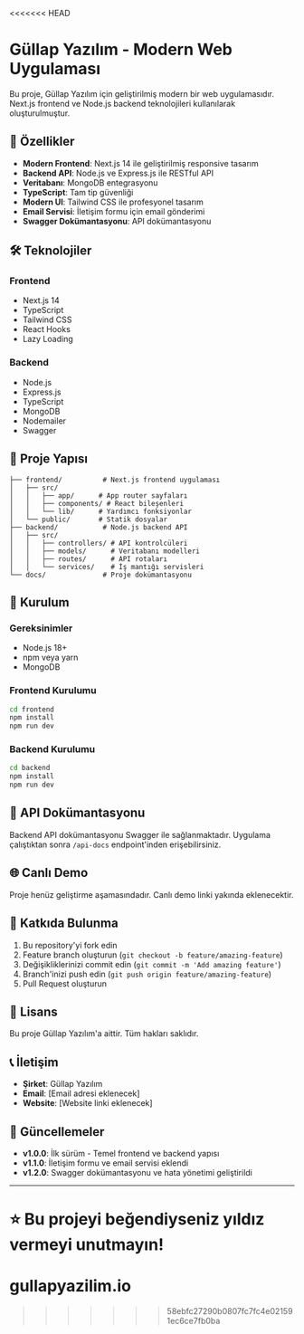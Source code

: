 <<<<<<< HEAD
# Güllap Yazılım - Modern Web Uygulaması

Bu proje, Güllap Yazılım için geliştirilmiş modern bir web uygulamasıdır. Next.js frontend ve Node.js backend teknolojileri kullanılarak oluşturulmuştur.

## 🚀 Özellikler

- **Modern Frontend**: Next.js 14 ile geliştirilmiş responsive tasarım
- **Backend API**: Node.js ve Express.js ile RESTful API
- **Veritabanı**: MongoDB entegrasyonu
- **TypeScript**: Tam tip güvenliği
- **Modern UI**: Tailwind CSS ile profesyonel tasarım
- **Email Servisi**: İletişim formu için email gönderimi
- **Swagger Dokümantasyonu**: API dokümantasyonu

## 🛠️ Teknolojiler

### Frontend
- Next.js 14
- TypeScript
- Tailwind CSS
- React Hooks
- Lazy Loading

### Backend
- Node.js
- Express.js
- TypeScript
- MongoDB
- Nodemailer
- Swagger

## 📁 Proje Yapısı

```
├── frontend/          # Next.js frontend uygulaması
│   ├── src/
│   │   ├── app/      # App router sayfaları
│   │   ├── components/ # React bileşenleri
│   │   └── lib/      # Yardımcı fonksiyonlar
│   └── public/       # Statik dosyalar
├── backend/           # Node.js backend API
│   ├── src/
│   │   ├── controllers/ # API kontrolcüleri
│   │   ├── models/      # Veritabanı modelleri
│   │   ├── routes/      # API rotaları
│   │   └── services/    # İş mantığı servisleri
└── docs/              # Proje dokümantasyonu
```

## 🚀 Kurulum

### Gereksinimler
- Node.js 18+
- npm veya yarn
- MongoDB

### Frontend Kurulumu
```bash
cd frontend
npm install
npm run dev
```

### Backend Kurulumu
```bash
cd backend
npm install
npm run dev
```

## 📝 API Dokümantasyonu

Backend API dokümantasyonu Swagger ile sağlanmaktadır. Uygulama çalıştıktan sonra `/api-docs` endpoint'inden erişebilirsiniz.

## 🌐 Canlı Demo

Proje henüz geliştirme aşamasındadır. Canlı demo linki yakında eklenecektir.

## 👥 Katkıda Bulunma

1. Bu repository'yi fork edin
2. Feature branch oluşturun (`git checkout -b feature/amazing-feature`)
3. Değişikliklerinizi commit edin (`git commit -m 'Add amazing feature'`)
4. Branch'inizi push edin (`git push origin feature/amazing-feature`)
5. Pull Request oluşturun

## 📄 Lisans

Bu proje Güllap Yazılım'a aittir. Tüm hakları saklıdır.

## 📞 İletişim

- **Şirket**: Güllap Yazılım
- **Email**: [Email adresi eklenecek]
- **Website**: [Website linki eklenecek]

## 🔄 Güncellemeler

- **v1.0.0**: İlk sürüm - Temel frontend ve backend yapısı
- **v1.1.0**: İletişim formu ve email servisi eklendi
- **v1.2.0**: Swagger dokümantasyonu ve hata yönetimi geliştirildi

---

⭐ Bu projeyi beğendiyseniz yıldız vermeyi unutmayın!
=======
# gullapyazilim.io
>>>>>>> 58ebfc27290b0807fc7fc4e021591ec6ce7fb0ba
